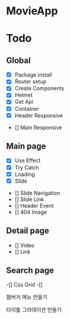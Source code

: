 # MovieApp

# Todo

## Global

- [x] Package install
- [x] Router setup
- [x] Create Components
- [x] Helmet
- [x] Get Api
- [x] Container
- [x] Header Responsive
- [] Main Responsive

## Main page

- [x] Use Effect
- [x] Try Catch
- [x] Loading
- [x] Slide
- [] Slide Navigation
- [] Slide Link
- [] Header Event
- [] 404 Image

## Detail page

- [] Video
- [] Link

## Search page

-[] Css Grid
-[]

햄버거 메뉴 만들기

타이틀 그라데이션 만들기
